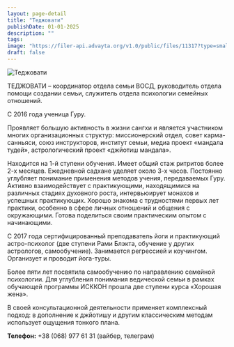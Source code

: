 ```yaml
---
layout: page-detail
title: "Теджовати"
publishDate: 01-01-2025
description: ""
tags:
image: "https://filer-api.advayta.org/v1.0/public/files/11317?type=small"
draft: false
---
```


![Теджовати](https://filer-api.advayta.org/v1.0/public/files/11317?size=medium "Теджовати") 

 ТЕДЖОВАТИ – координатор отдела семьи ВОСД, руководитель отдела помощи создании семьи, служитель отдела психологии семейных отношений.

 С 2016 года ученица Гуру.

 Проявляет большую активность в жизни сангхи и является участником многих организационных структур: миссионерский отдел, совет карма-санньяси, союз инструкторов, институт семьи, медиа проект «мандала тудей», астрологический проект «джйотиш мандала».

 Находится на 1-й ступени обучения. Имеет общий стаж ритритов более 2-х месяцев. Ежедневной садхане уделяет около 3-х часов. Постоянно углубляет понимание применения методов учения, передаваемых Гуру. Активно взаимодействует с практикующими, находящимися на различных стадиях духовного роста, интервьюирует монахов и успешных практикующих. Хорошо знакома с трудностями первых лет практики, особенно в сфере личных отношений и общения с окружающими. Готова поделиться своим практическим опытом с начинающими.

 С 2017 года сертифицированный преподаватель йоги и практикующий астро-психолог (две ступени Рами Блэкта, обучение у других астрологов, самообучение). Занимается регрессией и коучингом. Организует и проводит йога-туры.

 Более пяти лет посвятила самообучению по направлению семейной психологии. Для углубления понимания ведической семьи в рамках обучающей программы ИСККОН прошла две ступени курса «Хорошая жена».

 В своей консультационной деятельности применяет комплексный подход: в дополнение к джйотишу и другим классическим методам использует ощущения тонкого плана.

**Телефон:** +38 (068) 977 61 31 (вайбер, телеграм)
  
  
